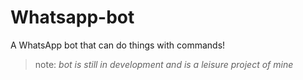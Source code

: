 # Whatsapp-bot

A WhatsApp bot that can do things with commands!

> note: _bot is still in development and is a leisure project of mine_

